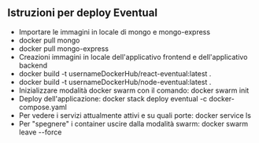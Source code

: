 ## Istruzioni per deploy Eventual
- Importare le immagini in locale di mongo e mongo-express
- docker pull mongo
- docker pull mongo-express
- Creazioni immagini in locale dell'applicativo frontend e dell'applicativo backend
- docker build  -t usernameDockerHub/react-eventual:latest .
- docker build  -t usernameDockerHub/node-eventual:latest .
- Inizializzare modalità docker swarm con il comando: docker swarm init
- Deploy dell'applicazione: docker stack deploy eventual -c docker-compose.yaml
- Per vedere i servizi attualmente attivi e su quali porte: docker service ls
- Per "spegnere" i container uscire dalla modalità swarm: docker swarm leave --force